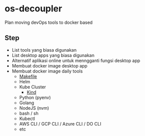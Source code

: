# os-decoupler
Plan moving devOps tools to docker based

## Step
- List tools yang biasa digunakan
- List desktop apps yang biasa digunakan
- Alternatif aplikasi online untuk menngganti fungsi desktop app
- Membuat docker image desktop app
- Membuat docker image daily tools
  - [Makefile](https://www3.nd.edu/~zxu2/acms60212-40212/Makefile.pdf)
  - Helm
  - Kube Cluster
    - [Kind](https://kind.sigs.k8s.io/)
  - Python (pyenv)
  - Golang
  - NodeJS (nvm)
  - bash / sh
  - Kubectl
  - AWS CLI / GCP CLI / Azure CLI / DO CLI
  - etc
